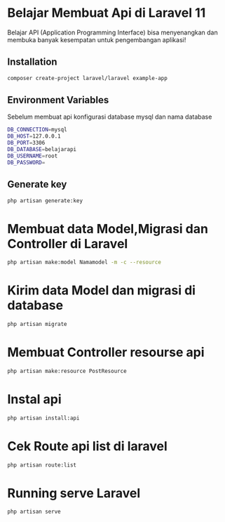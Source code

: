 
# Belajar Membuat Api di Laravel 11
    
Belajar API (Application Programming Interface) bisa menyenangkan dan membuka banyak kesempatan untuk pengembangan aplikasi! 


## Installation 


```bash
composer create-project laravel/laravel example-app
```


## Environment Variables

Sebelum membuat api konfigurasi database mysql dan nama database

```bash
DB_CONNECTION=mysql
DB_HOST=127.0.0.1
DB_PORT=3306
DB_DATABASE=belajarapi
DB_USERNAME=root
DB_PASSWORD=
```


## Generate key
```bash
php artisan generate:key
```

# Membuat data Model,Migrasi dan Controller di Laravel

```bash
php artisan make:model Namamodel -m -c --resource
```

# Kirim data Model dan migrasi di database
```bash
php artisan migrate
```
# Membuat Controller resourse api
```bash
php artisan make:resource PostResource
```
# Instal api
```bash
php artisan install:api
```
# Cek Route api list di laravel
```bash
php artisan route:list
```

# Running serve Laravel   
```bash
php artisan serve
```